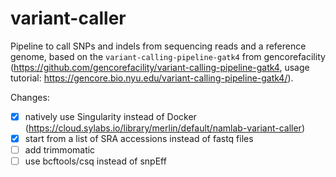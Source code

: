 # variant-caller
Pipeline to call SNPs and indels from sequencing reads and a reference genome, based on the `variant-calling-pipeline-gatk4` from gencorefacility (https://github.com/gencorefacility/variant-calling-pipeline-gatk4, usage tutorial: https://gencore.bio.nyu.edu/variant-calling-pipeline-gatk4/).

Changes:
- [x] natively use Singularity instead of Docker (https://cloud.sylabs.io/library/merlin/default/namlab-variant-caller)
- [x] start from a list of SRA accessions instead of fastq files
- [ ] add trimmomatic
- [ ] use bcftools/csq instead of snpEff
